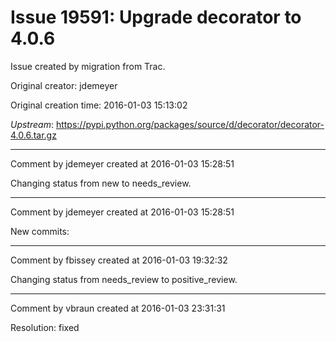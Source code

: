 # Issue 19591: Upgrade decorator to 4.0.6

Issue created by migration from Trac.

Original creator: jdemeyer

Original creation time: 2016-01-03 15:13:02

*Upstream*: https://pypi.python.org/packages/source/d/decorator/decorator-4.0.6.tar.gz


---

Comment by jdemeyer created at 2016-01-03 15:28:51

Changing status from new to needs_review.


---

Comment by jdemeyer created at 2016-01-03 15:28:51

New commits:


---

Comment by fbissey created at 2016-01-03 19:32:32

Changing status from needs_review to positive_review.


---

Comment by vbraun created at 2016-01-03 23:31:31

Resolution: fixed
